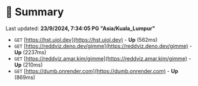 # 📖 Summary
Last updated: **23/9/2024, 7:34:05 PG "Asia/Kuala_Lumpur"**

- `GET` [https://hst.ujol.dev](https://hst.ujol.dev) - **Up** (562ms)
- `GET` [https://reddviz.deno.dev/gimme](https://reddviz.deno.dev/gimme) - **Up** (2237ms)
- `GET` [https://reddviz.amar.kim/gimme](https://reddviz.amar.kim/gimme) - **Up** (210ms)
- `GET` [https://dumb.onrender.com](https://dumb.onrender.com) - **Up** (869ms)
